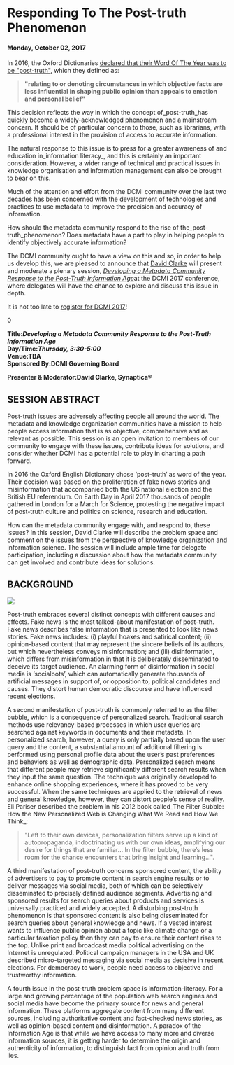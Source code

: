 # Responding To The Post-truth Phenomenon

#### Monday, October 02, 2017

In 2016, the Oxford Dictionaries [declared that their Word Of The Year was to be "post-truth"](https://en.oxforddictionaries.com/word-of-the-year/word-of-the-year-2016), which they defined as:

> **"relating to or denoting circumstances in which objective facts are less influential in shaping public opinion than appeals to emotion and personal belief"**

This decision reflects the way in which the concept of\_post-truth\_has quickly become a widely-acknowledged phenomenon and a mainstream concern. It should be of particular concern to those, such as librarians, with a professional interest in the provision of access to accurate information.

The natural response to this issue is to press for a greater awareness of and education in_information literacy_, and this is certainly an important consideration. However, a wider range of technical and practical issues in knowledge organisation and information management can also be brought to bear on this.

Much of the attention and effort from the DCMI community over the last two decades has been concerned with the development of technologies and practices to use metadata to improve the precision and accuracy of information.

How should the metadata community respond to the rise of the\_post-truth\_phenomenon? Does metadata have a part to play in helping people to identify objectively accurate information?

The DCMI community ought to have a view on this and so, in order to help us develop this, we are pleased to announce that [David Clarke](https://davidclarke.blog/) will present and moderate a plenary session, [_Developing a Metadata Community Response to the Post-Truth Information Age_](http://dcevents.dublincore.org/IntConf/index/pages/view/sp17-postTruth)at the DCMI 2017 conference, where delegates will have the chance to explore and discuss this issue in depth.

It is not too late to [register for DCMI 2017](http://dcevents.dublincore.org/IntConf/index/pages/view/reg17)!



0

**Title:**_**Developing a Metadata Community Response to the Post-Truth Information Age**_  
**Day/Time:**_**Thursday, 3:30-5:00**_  
**Venue:TBA**  
**Sponsored By:DCMI Governing Board**

**Presenter & Moderator:David Clarke, Synaptica®**

## **SESSION ABSTRACT**

Post-truth issues are adversely affecting people all around the world. The metadata and knowledge organization communities have a mission to help people access information that is as objective, comprehensive and as relevant as possible. This session is an open invitation to members of our community to engage with these issues, contribute ideas for solutions, and consider whether DCMI has a potential role to play in charting a path forward.

In 2016 the Oxford English Dictionary chose ‘post-truth’ as word of the year. Their decision was based on the proliferation of fake news stories and misinformation that accompanied both the US national election and the British EU referendum. On Earth Day in April 2017 thousands of people gathered in London for a March for Science, protesting the negative impact of post-truth culture and politics on science, research and education.

How can the metadata community engage with, and respond to, these issues? In this session, David Clarke will describe the problem space and comment on the issues from the perspective of knowledge organization and information science. The session will include ample time for delegate participation, including a discussion about how the metadata community can get involved and contribute ideas for solutions.

## **BACKGROUND**

[![](http://dcevents.dublincore.org/public/dc-images/YouTube.png)](https://youtu.be/EBczv-aiIbs)

Post-truth embraces several distinct concepts with different causes and effects. Fake news is the most talked-about manifestation of post–truth. Fake news describes false information that is presented to look like news stories. Fake news includes: \(i\) playful hoaxes and satirical content; \(ii\) opinion-based content that may represent the sincere beliefs of its authors, but which nevertheless conveys misinformation; and \(iii\) disinformation, which differs from misinformation in that it is deliberately disseminated to deceive its target audience. An alarming form of disinformation in social media is ‘socialbots’, which can automatically generate thousands of artificial messages in support of, or opposition to, political candidates and causes. They distort human democratic discourse and have influenced recent elections.

A second manifestation of post-truth is commonly referred to as the filter bubble, which is a consequence of personalized search. Traditional search methods use relevancy-based processes in which user queries are searched against keywords in documents and their metadata. In personalized search, however, a query is only partially based upon the user query and the content, a substantial amount of additional filtering is performed using personal profile data about the user’s past preferences and behaviors as well as demographic data. Personalized search means that different people may retrieve significantly different search results when they input the same question. The technique was originally developed to enhance online shopping experiences, where it has proved to be very successful. When the same techniques are applied to the retrieval of news and general knowledge, however, they can distort people’s sense of reality. Eli Pariser described the problem in his 2012 book called_The Filter Bubble: How the New Personalized Web is Changing What We Read and How We Think_:

> "Left to their own devices, personalization filters serve up a kind of autopropaganda, indoctrinating us with our own ideas, amplifying our desire for things that are familiar… In the filter bubble, there’s less room for the chance encounters that bring insight and learning…".

A third manifestation of post-truth concerns sponsored content, the ability of advertisers to pay to promote content in search engine results or to deliver messages via social media, both of which can be selectively disseminated to precisely defined audience segments. Advertising and sponsored results for search queries about products and services is universally practiced and widely accepted. A disturbing post-truth phenomenon is that sponsored content is also being disseminated for search queries about general knowledge and news. If a vested interest wants to influence public opinion about a topic like climate change or a particular taxation policy then they can pay to ensure their content rises to the top. Unlike print and broadcast media political advertising on the Internet is unregulated. Political campaign managers in the USA and UK described micro-targeted messaging via social media as decisive in recent elections. For democracy to work, people need access to objective and trustworthy information.

A fourth issue in the post-truth problem space is information-literacy. For a large and growing percentage of the population web search engines and social media have become the primary source for news and general information. These platforms aggregate content from many different sources, including authoritative content and fact-checked news stories, as well as opinion-based content and disinformation. A paradox of the Information Age is that while we have access to many more and diverse information sources, it is getting harder to determine the origin and authenticity of information, to distinguish fact from opinion and truth from lies.





